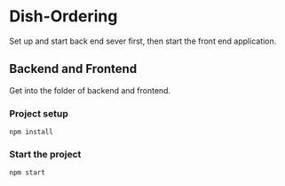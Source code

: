 # Dish-Ordering

Set up and start back end sever first, then start the front end application.

## Backend and Frontend
Get into the folder of backend and frontend.
### Project setup
```
npm install
```

### Start the project
```
npm start
```
